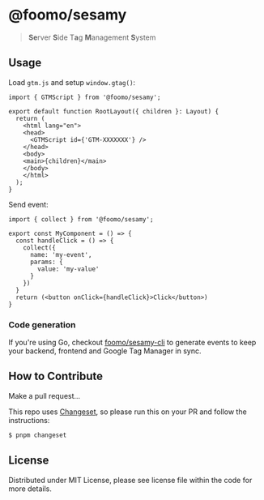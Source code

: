 # @foomo/sesamy

>**Se**rver **S**ide T**a**g **M**anagement **S**ystem


## Usage

Load `gtm.js` and setup `window.gtag()`:

```tsx
import { GTMScript } from '@foomo/sesamy';

export default function RootLayout({ children }: Layout) {
  return (
    <html lang="en">
    <head>
      <GTMScript id={'GTM-XXXXXXX'} />
    </head>
    <body>
    <main>{children}</main>
    </body>
    </html>
  );
}
```

Send event:

```tsx
import { collect } from '@foomo/sesamy';

export const MyComponent = () => {
  const handleClick = () => {
    collect({
      name: 'my-event',
      params: {
        value: 'my-value'
      }
    })
  }
  return (<button onClick={handleClick}>Click</button>)
}
```

### Code generation

If you're using Go, checkout [foomo/sesamy-cli](https://github.com/foomo/sesaym-cli) to generate events
to keep your backend, frontend and Google Tag Manager in sync.

## How to Contribute

Make a pull request...

This repo uses [Changeset](https://github.com/changesets/changesets/blob/main/packages/cli/README.md), so please run this on your PR and follow the instructions:

```bash
$ pnpm changeset
```

## License

Distributed under MIT License, please see license file within the code for more details.
